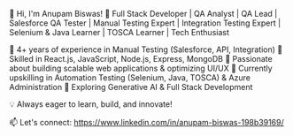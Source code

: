 👋 Hi, I'm Anupam Biswas!
🚀 Full Stack Developer | QA Analyst | QA Lead | Salesforce QA Tester | Manual Testing Expert | Integration Testing Expert | Selenium & Java Learner | TOSCA Learner | Tech Enthusiast

🔹 4+ years of experience in Manual Testing (Salesforce, API, Integration)
🔹 Skilled in React.js, JavaScript, Node.js, Express, MongoDB
🔹 Passionate about building scalable web applications & optimizing UI/UX
🔹 Currently upskilling in Automation Testing (Selenium, Java, TOSCA) & Azure Administration
🔹 Exploring Generative AI & Full Stack Development

💡 Always eager to learn, build, and innovate!

📫 Let's connect: https://www.linkedin.com/in/anupam-biswas-198b39169/
